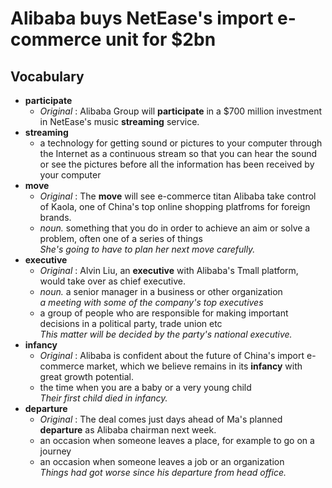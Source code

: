 # Alibaba buys NetEase's import e-commerce unit for $2bn  
## Vocabulary  
* **participate**
  * *Original* : Alibaba Group will **participate** in a $700 million investment in NetEase's music **streaming** service.  
* **streaming**
  * a technology for getting sound or pictures to your computer through the Internet as a continuous stream so that you can hear the sound or see the pictures before all the information has been received by your computer  
* **move**
  * *Original* : The **move** will see e-commerce titan Alibaba take control of Kaola, one of China's top online shopping platfroms for foreign brands.  
  * *noun.* something that you do in order to achieve an aim or solve a problem, often one of a series of things  
  *She's going to have to plan her next move carefully.*  
* **executive**
  * *Original* : Alvin Liu, an **executive** with Alibaba's Tmall platform, would take over as chief executive.  
  * *noun.* a senior manager in a business or other organization  
  *a meeting with some of the company's top executives*  
  * a group of people who are responsible for making important decisions in a political party, trade union etc  
  *This matter will be decided by the party's national executive.*  
* **infancy**
  * *Original* : Alibaba is confident about the future of China's import e-commerce market, which we believe remains in its **infancy** with great growth potential.  
  * the time when you are a baby or a very young child  
  *Their first child died in infancy.*  
* **departure**
  * *Original* : The deal comes just days ahead of Ma's planned **departure** as Alibaba chairman next week.
  * an occasion when someone leaves a place, for example to go on a journey  
  * an occasion when someone leaves a job or an organization  
  *Things had got worse since his departure from head office.*  
  
